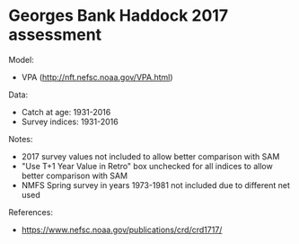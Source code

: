 # Georges Bank Haddock 2017 assessment

Model:
* VPA (http://nft.nefsc.noaa.gov/VPA.html)

Data:
* Catch at age: 1931-2016
* Survey indices: 1931-2016

Notes:
* 2017 survey values not included to allow better comparison with SAM
* "Use T+1 Year Value in Retro" box unchecked for all indices to allow better comparison with SAM
* NMFS Spring survey in years 1973-1981 not included due to different net used

References:
* https://www.nefsc.noaa.gov/publications/crd/crd1717/


